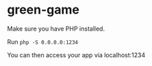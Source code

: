 # green-game

Make sure you have PHP installed.

Run `php -S 0.0.0.0:1234`

You can then access your app via localhost:1234
